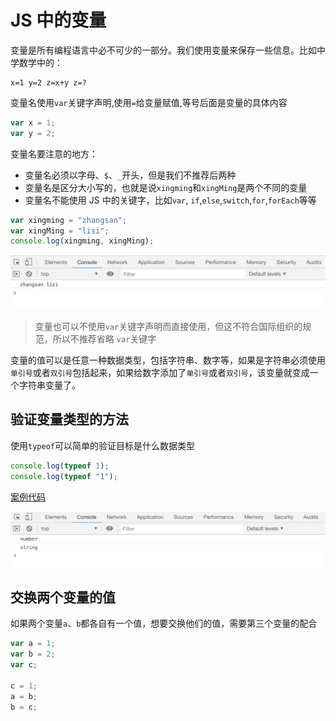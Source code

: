 # JS 中的变量

变量是所有编程语言中必不可少的一部分。我们使用变量来保存一些信息。比如中学数学中的：

```
x=1 y=2 z=x+y z=?
```

变量名使用`var`关键字声明,使用`=`给变量赋值,等号后面是变量的具体内容

```js
var x = 1;
var y = 2;
```

变量名要注意的地方：

-   变量名必须以字母、`$`、`_`开头，但是我们不推荐后两种
-   变量名是区分大小写的，也就是说`xingming`和`xingMing`是两个不同的变量
-   变量名不能使用 JS 中的关键字，比如`var`, `if`,`else`,`switch`,`for`,`forEach`等等

```js
var xingming = "zhangsan";
var xingMing = "lisi";
console.log(xingming, xingMing);
```

![](./images/03.png)

> 变量也可以不使用`var`关键字声明而直接使用，但这不符合国际组织的规范，所以不推荐省略 `var`关键字

变量的值可以是任意一种数据类型，包括字符串、数字等，如果是字符串必须使用`单引号`或者`双引号`包括起来，如果给数字添加了`单引号`或者`双引号`，该变量就变成一个字符串变量了。

## 验证变量类型的方法

使用`typeof`可以简单的验证目标是什么数据类型

```js
console.log(typeof 1);
console.log(typeof "1");
```

[案例代码](./demo/demo01.html)

![](./images/04.png)

## 交换两个变量的值

如果两个变量`a`、`b`都各自有一个值，想要交换他们的值，需要第三个变量的配合

```js
var a = 1;
var b = 2;
var c;

c = 1;
a = b;
b = c;
```
